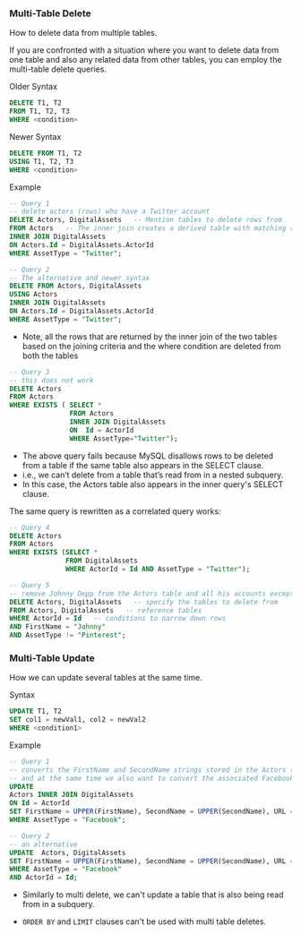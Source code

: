 ### Multi-Table Delete
How to delete data from multiple tables.

If you are confronted with a situation where you want to delete data from one table and also any related data from other tables, you can employ the multi-table delete queries. 

Older Syntax
```sql
DELETE T1, T2
FROM T1, T2, T3
WHERE <condition>
```
Newer Syntax
```sql
DELETE FROM T1, T2
USING T1, T2, T3
WHERE <condition>
```

Example
```sql
-- Query 1
-- delete actors (rows) who have a Twitter account
DELETE Actors, DigitalAssets   -- Mention tables to delete rows from
FROM Actors   -- The inner join creates a derived table with matching rows from both tables    
INNER JOIN DigitalAssets
ON Actors.Id = DigitalAssets.ActorId
WHERE AssetType = "Twitter";

-- Query 2
-- The alternative and newer syntax
DELETE FROM Actors, DigitalAssets
USING Actors        
INNER JOIN DigitalAssets
ON Actors.Id = DigitalAssets.ActorId
WHERE AssetType = "Twitter";
```
- Note, all the rows that are returned by the inner join of the two tables based on the joining criteria and the where condition are deleted from both the tables

```sql
-- Query 3
-- this does not work
DELETE Actors 
FROM Actors 
WHERE EXISTS ( SELECT * 
               FROM Actors 
               INNER JOIN DigitalAssets
               ON  Id = ActorId 
               WHERE AssetType="Twitter");
```
- The above query fails because MySQL disallows rows to be deleted from a table if the same table also appears in the SELECT clause.
- i.e., we can’t delete from a table that’s read from in a nested subquery. 
- In this case, the Actors table also appears in the inner query's SELECT clause.

The same query is rewritten as a correlated query works:
```sql
-- Query 4
DELETE Actors 
FROM Actors 
WHERE EXISTS (SELECT * 
              FROM DigitalAssets 
              WHERE ActorId = Id AND AssetType = "Twitter");
```

```sql
-- Query 5
-- remove Johnny Depp from the Actors table and all his accounts except for his Pinterest from the DigitalAssets table at the same time.
DELETE Actors, DigitalAssets   -- specify the tables to delete from
FROM Actors, DigitalAssets   -- reference tables
WHERE ActorId = Id   -- conditions to narrow down rows         
AND FirstName = "Johnny"
AND AssetType != "Pinterest";
```

### Multi-Table Update
How we can update several tables at the same time.

Syntax
```sql
UPDATE T1, T2
SET col1 = newVal1, col2 = newVal2
WHERE <condition1>
```

Example
```sql
-- Query 1
-- converts the FirstName and SecondName strings stored in the Actors table to upper case for those actors who are on Facebook, 
-- and at the same time we also want to convert the associated Facebook URL to uppercase.
UPDATE 
Actors INNER JOIN DigitalAssets 
ON Id = ActorId 
SET FirstName = UPPER(FirstName), SecondName = UPPER(SecondName), URL = UPPER(URL) 
WHERE AssetType = "Facebook";

-- Query 2
-- an alternative 
UPDATE  Actors, DigitalAssets
SET FirstName = UPPER(FirstName), SecondName = UPPER(SecondName), URL = UPPER(URL) 
WHERE AssetType = "Facebook"
AND ActorId = Id;
```
- Similarly to multi delete, we can't update a table that is also being read from in a subquery.

- `ORDER BY` and `LIMIT` clauses can't be used with multi table deletes.


